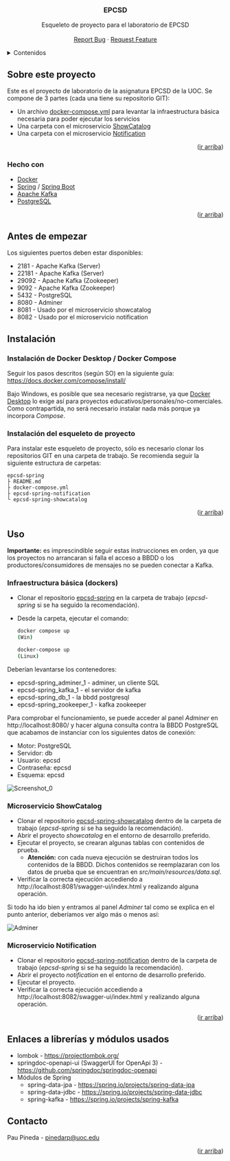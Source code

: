 <div id="top"></div>
<!--
*** Made using the Best-README-Template
*** https://github.com/othneildrew/Best-README-Template/blob/master/README.md
-->


<!-- PROJECT LOGO -->
<br />
<div align="center">
  <h3 align="center">EPCSD</h3>

  <p align="center">
    Esqueleto de proyecto para el laboratorio de EPCSD
    <br />
    <br />
    <a href="https://github.com/ppinedar/epcsd-spring/issues">Report Bug</a>
    ·
    <a href="https://github.com/ppinedar/epcsd-spring/issues">Request Feature</a>
  </p>
</div>



<!-- TABLE OF CONTENTS -->
<details>
  <summary>Contenidos</summary>
  <ol>
    <li>
      <a href="#about-the-project">Sobre este proyecto</a>
      <ul>
        <li><a href="#built-with">Hecho con</a></li>
      </ul>
    </li>
    <li>
      <a href="#getting-started">Cómo empezar</a>
      <ul>
        <li><a href="#prerequisites">Prerequisitos</a></li>
        <li><a href="#installation">Instalación</a></li>![Screenshot_1](https://user-images.githubusercontent.com/72941559/154020745-075ffbe4-3a35-4d65-9a59-4c5a39ae1daa.png)

      </ul>
    </li>
    <li><a href="#usage">Uso</a></li>
    <li><a href="#contact">Contacto</a></li>
  </ol>
</details>



<!-- Sobre este proyecto -->
## Sobre este proyecto

Este es el proyecto de laboratorio de la asignatura EPCSD de la UOC. Se compone de 3 partes (cada una tiene su repositorio GIT):

* Un archivo <a href="https://github.com/ppinedar/epcsd-spring/blob/main/docker-compose.yml">docker-compose.yml</a> para levantar la infraestructura básica necesaria para poder ejecutar los servicios
* Una carpeta con el microservicio <a href="https://github.com/ppinedar/epcsd-spring-showcatalog">ShowCatalog</a>
* Una carpeta con el microservicio <a href="https://github.com/ppinedar/epcsd-spring-notification">Notification</a>

<p align="right">(<a href="#top">ir arriba</a>)</p>



### Hecho con

* [Docker](https://www.docker.com/)
* [Spring](https://spring.io/) / [Spring Boot](https://spring.io/projects/spring-boot)
* [Apache Kafka](https://kafka.apache.org/)
* [PostgreSQL](https://www.postgresql.org/)

<p align="right">(<a href="#top">ir arriba</a>)</p>


## Antes de empezar

Los siguientes puertos deben estar disponibles:
* 2181 - Apache Kafka (Server)
* 22181 - Apache Kafka (Server)
* 29092 - Apache Kafka (Zookeeper)
* 9092 - Apache Kafka (Zookeeper)
* 5432 - PostgreSQL
* 8080 - Adminer
* 8081 - Usado por el microservicio showcatalog
* 8082 - Usado por el microservicio notification


## Instalación

### Instalación de Docker Desktop / Docker Compose

Seguir los pasos descritos (según SO) en la siguiente guía: https://docs.docker.com/compose/install/

Bajo Windows, es posible que sea necesario registrarse, ya que <a href="https://docs.docker.com/desktop/windows/install/">Docker Desktop</a> lo exige así para proyectos educativos/personales/no-comerciales. Como contrapartida, no será necesario instalar nada más porque ya incorpora _Compose_.

### Instalación del esqueleto de proyecto

Para instalar este esqueleto de proyecto, sólo es necesario clonar los repositorios GIT en una carpeta de trabajo. Se recomienda seguir la siguiente estructura de carpetas:

```
epcsd-spring
├ README.md
├ docker-compose.yml
├ epcsd-spring-notification
└ epcsd-spring-showcatalog
```
<p align="right">(<a href="#top">ir arriba</a>)</p>


## Uso

**Importante:** es imprescindible seguir estas instrucciones en orden, ya que los proyectos no arrancaran si falla el acceso a BBDD o los productores/consumidores de mensajes no se pueden conectar a Kafka.

### Infraestructura básica (dockers)

* Clonar el repositorio <a href="https://github.com/ppinedar/epcsd-spring">epcsd-spring</a> en la carpeta de trabajo (_epcsd-spring_ si se ha seguido la recomendación).
* Desde la carpeta, ejecutar el comando:

  ```sh
  docker compose up
  (Win)
  ```
  ```sh
  docker-compose up
  (Linux)
  ```

Deberían levantarse los contenedores:

* epcsd-spring_adminer_1 - adminer, un cliente SQL
* epcsd-spring_kafka_1 - el servidor de kafka
* epcsd-spring_db_1 - la bbdd postgresql
* epcsd-spring_zookeeper_1 - kafka zookeeper

Para comprobar el funcionamiento, se puede acceder al panel _Adminer_ en http://localhost:8080/ y hacer alguna consulta contra la BBDD PostgreSQL que acabamos de instanciar con los siguientes datos de conexión:

* Motor: PostgreSQL
* Servidor: db
* Usuario: epcsd
* Contraseña: epcsd
* Esquema: epcsd

![Screenshot_0](https://user-images.githubusercontent.com/72941559/154020889-9ae6fca0-a83d-4e3a-8b09-41963f2c9e3c.png)

### Microservicio ShowCatalog

* Clonar el repositorio <a href="https://github.com/ppinedar/epcsd-spring-showcatalog">epcsd-spring-showcatalog</a> dentro de la carpeta de trabajo (_epcsd-spring_ si se ha seguido la recomendación).
* Abrir el proyecto _showcatalog_ en el entorno de desarrollo preferido.
* Ejecutar el proyecto, se crearan algunas tablas con contenidos de prueba. 
  * **Atención:** con cada nueva ejecución se destruiran todos los contenidos de la BBDD. Dichos contenidos se reemplazaran con los datos de prueba que se encuentran en _src/main/resources/data.sql_.
* Verificar la correcta ejecución accediendo a http://localhost:8081/swagger-ui/index.html y realizando alguna operación.

Si todo ha ido bien y entramos al panel _Adminer_ tal como se explica en el punto anterior, deberíamos ver algo más o menos así:

![Adminer](https://user-images.githubusercontent.com/72941559/154020768-af4d20ca-a497-43b4-8fc5-d06dbb33c812.png)

### Microservicio Notification

* Clonar el repositorio <a href="https://github.com/ppinedar/epcsd-spring-notification">epcsd-spring-notification</a> dentro de la carpeta de trabajo (_epcsd-spring_ si se ha seguido la recomendación).
* Abrir el proyecto _notification_ en el entorno de desarrollo preferido.
* Ejecutar el proyecto.
* Verificar la correcta ejecución accediendo a http://localhost:8082/swagger-ui/index.html y realizando alguna operación.

<p align="right">(<a href="#top">ir arriba</a>)</p>


## Enlaces a librerías y módulos usados

* lombok - https://projectlombok.org/
* springdoc-openapi-ui (SwaggerUI for OpenApi 3) - https://github.com/springdoc/springdoc-openapi
* Módulos de Spring 
  * spring-data-jpa - https://spring.io/projects/spring-data-jpa
  * spring-data-jdbc - https://spring.io/projects/spring-data-jdbc
  * spring-kafka - https://spring.io/projects/spring-kafka


## Contacto

Pau Pineda - pinedarp@uoc.edu

<p align="right">(<a href="#top">ir arriba</a>)</p>

